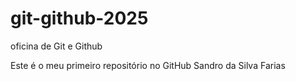# git-github-2025
oficina de Git e Github

Este é o meu primeiro repositório no GitHub
Sandro da Silva Farias